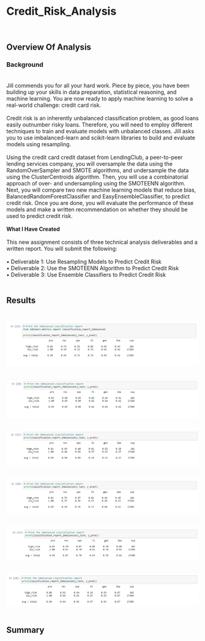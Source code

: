 # Credit_Risk_Analysis<br><br>

## Overview Of Analysis<br>

### Background<br><br>
Jill commends you for all your hard work. Piece by piece, you have been building up your skills in data preparation, statistical reasoning, and machine learning. You are now ready to apply machine learning to solve a real-world challenge: credit card risk.<br><br>
Credit risk is an inherently unbalanced classification problem, as good loans easily outnumber risky loans. Therefore, you will need to employ different techniques to train and evaluate models with unbalanced classes. Jill asks you to use imbalanced-learn and scikit-learn libraries to build and evaluate models using resampling.<br><br>
Using the credit card credit dataset from LendingClub, a peer-to-peer lending services company, you will oversample the data using the RandomOverSampler and SMOTE algorithms, and undersample the data using the ClusterCentroids algorithm. Then, you will use a combinatorial approach of over- and undersampling using the SMOTEENN algorithm. Next, you will compare two new machine learning models that reduce bias, BalancedRandomForestClassifier and EasyEnsembleClassifier, to predict credit risk. Once you are done, you will evaluate the performance of these models and make a written recommendation on whether they should be used to predict credit risk.<br><br>
**What I Have Created**<br><br>
This new assignment consists of three technical analysis deliverables and a written report. You will submit the following:<br><br>
      •	Deliverable 1: Use Resampling Models to Predict Credit Risk<br>
      •	Deliverable 2: Use the SMOTEENN Algorithm to Predict Credit Risk<br>
      •	Deliverable 3: Use Ensemble Classifiers to Predict Credit Risk<br><br>

## Results<br><br>

![Random_Over_Sampler](Resources/Random_Over_Sampler.png)<br><br>

![SMOTE](Resources/SMOTE.png)<br><br>

![Cluster_Centroids](Resources/Cluster_Centroids.png)<br><br>

![SMOTEENN](Resources/SMOTEENN.png)<br><br>

![Balanced_Random_Forest_Classifier](Resources/Balanced_Random_Forest_Classifier.png)<br><br>

![Easy_Ensemble_Classifier](Resources/Easy_Ensemble_Classifier.png)<br><br>

## Summary<br><br>
